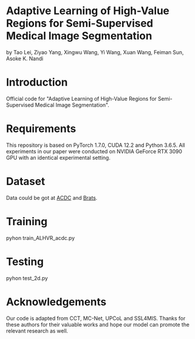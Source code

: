 # Adaptive Learning of High-Value Regions for Semi-Supervised Medical Image Segmentation

by Tao Lei, Ziyao Yang, Xingwu Wang, Yi Wang, Xuan Wang, Feiman Sun, Asoke K. Nandi

# Introduction

Official code for "Adaptive Learning of High-Value Regions for Semi-Supervised Medical Image Segmentation".

# Requirements

This repository is based on PyTorch 1.7.0, CUDA 12.2 and Python 3.6.5. All experiments in our paper were conducted on NVIDIA GeForce RTX 3090 GPU with an identical experimental setting.

# Dataset

Data could be got at [ACDC](https://github.com/HiLab-git/SSL4MIS/tree/master/data/ACDC) and [Brats](https://github.com/HiLab-git/SSL4MIS/tree/master/data/BraTS2019).

# Training

pyhon train_ALHVR_acdc.py

# Testing

pyhon test_2d.py

# Acknowledgements
Our code is adapted from CCT, MC-Net, UPCoL and SSL4MIS. Thanks for these authors for their valuable works and hope our model can promote the relevant research as well.
